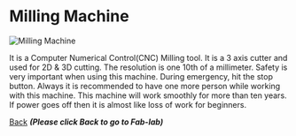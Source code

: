 # Milling Machine 

![Milling Machine](/images/Milling-machine.jpg)

It is a Computer Numerical Control(CNC) Milling tool.
It is a  3  axis cutter and used for  2D & 3D cutting. The resolution is one 10th of a millimeter.
Safety is very important  when using this machine. During emergency, hit the stop button.
Always it is recommended to have one more person while working with this machine.
This machine will work smoothly for more than ten years.
If power goes off then it is almost like loss of work for beginners.



[Back](/mdfiles/Fab-Lab.md)  ***(Please click  Back to go to Fab-lab)***